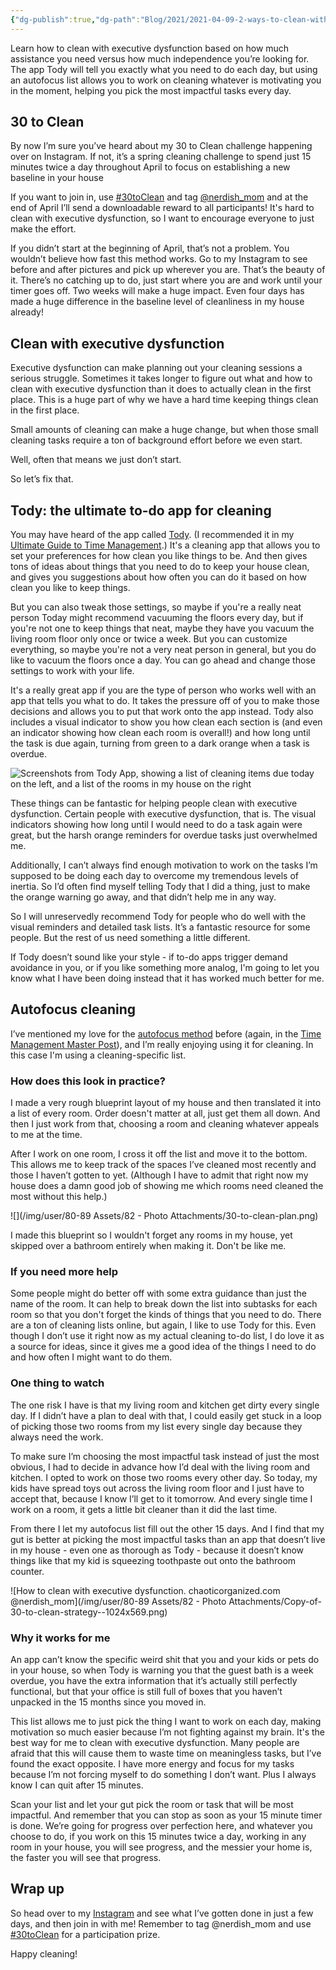 ```yaml
---
{"dg-publish":true,"dg-path":"Blog/2021/2021-04-09-2-ways-to-clean-with-executive-dysfunction.md","permalink":"/blog/2021/2021-04-09-2-ways-to-clean-with-executive-dysfunction/","title":"2 ways to clean with executive dysfunction","tags":["organization","household"],"noteIcon":"","created":"","updated":"2023-07-30T23:54:06.788-04:00"}
---
```



Learn how to clean with executive dysfunction based on how much assistance you need versus how much independence you’re looking for. The app Tody will tell you exactly what you need to do each day, but using an autofocus list allows you to work on cleaning whatever is motivating you in the moment, helping you pick the most impactful tasks every day.

## 30 to Clean

By now I’m sure you’ve heard about my 30 to Clean challenge happening over on Instagram. If not, it’s a spring cleaning challenge to spend just 15 minutes twice a day throughout April to focus on establishing a new baseline in your house

If you want to join in, use [#30toClean](https://www.instagram.com/explore/tags/30toclean/) and tag [@nerdish\_mom](http://instagram.com/nerdish_mom) and at the end of April I’ll send a downloadable reward to all participants! It's hard to clean with executive dysfunction, so I want to encourage everyone to just make the effort.

If you didn’t start at the beginning of April, that’s not a problem. You wouldn’t believe how fast this method works. Go to my Instagram to see before and after pictures and pick up wherever you are. That’s the beauty of it. There’s no catching up to do, just start where you are and work until your timer goes off. Two weeks will make a huge impact. Even four days has made a huge difference in the baseline level of cleanliness in my house already!

## Clean with executive dysfunction

Executive dysfunction can make planning out your cleaning sessions a serious struggle. Sometimes it takes longer to figure out what and how to clean with executive dysfunction than it does to actually clean in the first place. This is a huge part of why we have a hard time keeping things clean in the first place.

Small amounts of cleaning can make a huge change, but when those small cleaning tasks require a ton of background effort before we even start.

Well, often that means we just don’t start.

So let’s fix that.

## Tody: the ultimate to-do app for cleaning

You may have heard of the app called [Tody](http://todyapp.com). (I recommended it in my [Ultimate Guide to Time Management](https://chaoticorganized.com/time-management-for-executive-dysfunction/).) It's a cleaning app that allows you to set your preferences for how clean you like things to be. And then gives tons of ideas about things that you need to do to keep your house clean, and gives you suggestions about how often you can do it based on how clean you like to keep things.

But you can also tweak those settings, so maybe if you're a really neat person Today might recommend vacuuming the floors every day, but if you're not one to keep things that neat, maybe they have you vacuum the living room floor only once or twice a week. But you can customize everything, so maybe you're not a very neat person in general, but you do like to vacuum the floors once a day. You can go ahead and change those settings to work with your life.

It's a really great app if you are the type of person who works well with an app that tells you what to do. It takes the pressure off of you to make those decisions and allows you to put that work onto the app instead. Tody also includes a visual indicator to show you how clean each section is (and even an indicator showing how clean each room is overall!) and how long until the task is due again, turning from green to a dark orange when a task is overdue.

![Screenshots from Tody App, showing a list of cleaning items due today on the left, and a list of the rooms in my house on the right](https://lh3.googleusercontent.com/-AmSYVY67Ql8/YGtvsQ4Cd9I/AAAAAAABSJw/ZpDopXPgD-4T95q3UqB_EgFyGivWoZBXQCK8BGAsYHg/s0/2021-04-05.jpg?authuser=1)

These things can be fantastic for helping people clean with executive dysfunction. Certain people with executive dysfunction, that is. The visual indicators showing how long until I would need to do a task again were great, but the harsh orange reminders for overdue tasks just overwhelmed me.

Additionally, I can’t always find enough motivation to work on the tasks I’m supposed to be doing each day to overcome my tremendous levels of inertia. So I’d often find myself telling Tody that I did a thing, just to make the orange warning go away, and that didn’t help me in any way.

So I will unreservedly recommend Tody for people who do well with the visual reminders and detailed task lists. It’s a fantastic resource for some people. But the rest of us need something a little different.

If Tody doesn’t sound like your style - if to-do apps trigger demand avoidance in you, or if you like something more analog, I'm going to let you know what I have been doing instead that it has worked much better for me.

## Autofocus cleaning

I’ve mentioned my love for the [autofocus method](http://markforster.squarespace.com/autofocus-system/#:~:text=Quick%20Start&text=You%20work%20through%20the%20list,you%20feel%20like%20doing%20so) before (again, in the [Time Management Master Post](https://chaoticorganized.com/time-management-for-executive-dysfunction/)), and I’m really enjoying using it for cleaning. In this case I'm using a cleaning-specific list.

### How does this look in practice?

I made a very rough blueprint layout of my house and then translated it into a list of every room. Order doesn't matter at all, just get them all down. And then I just work from that, choosing a room and cleaning whatever appeals to me at the time.

After I work on one room, I cross it off the list and move it to the bottom. This allows me to keep track of the spaces I’ve cleaned most recently and those I haven’t gotten to yet. (Although I have to admit that right now my house does a damn good job of showing me which rooms need cleaned the most without this help.)

![](/img/user/80-89 Assets/82 - Photo Attachments/30-to-clean-plan.png)

I made this blueprint so I wouldn't forget any rooms in my house, yet skipped over a bathroom entirely when making it. Don't be like me.

### If you need more help

Some people might do better off with some extra guidance than just the name of the room. It can help to break down the list into subtasks for each room so that you don't forget the kinds of things that you need to do. There are a ton of cleaning lists online, but again, I like to use Tody for this. Even though I don’t use it right now as my actual cleaning to-do list, I do love it as a source for ideas, since it gives me a good idea of the things I need to do and how often I might want to do them.

### One thing to watch

The one risk I have is that my living room and kitchen get dirty every single day. If I didn’t have a plan to deal with that, I could easily get stuck in a loop of picking those two rooms from my list every single day because they always need the work.

To make sure I’m choosing the most impactful task instead of just the most obvious, I had to decide in advance how I’d deal with the living room and kitchen. I opted to work on those two rooms every other day. So today, my kids have spread toys out across the living room floor and I just have to accept that, because I know I’ll get to it tomorrow. And every single time I work on a room, it gets a little bit cleaner than it did the last time.

From there I let my autofocus list fill out the other 15 days. And I find that my gut is better at picking the most impactful tasks than an app that doesn’t live in my house - even one as thorough as Tody - because it doesn’t know things like that my kid is squeezing toothpaste out onto the bathroom counter.


![How to clean with executive dysfunction. chaoticorganized.com @nerdish_mom](/img/user/80-89 Assets/82 - Photo Attachments/Copy-of-30-to-clean-strategy--1024x569.png)

### Why it works for me

An app can’t know the specific weird shit that you and your kids or pets do in your house, so when Tody is warning you that the guest bath is a week overdue, you have the extra information that it’s actually still perfectly functional, but that your office is still full of boxes that you haven’t unpacked in the 15 months since you moved in.

This list allows me to just pick the thing I want to work on each day, making motivation so much easier because I’m not fighting against my brain. It's the best way for me to clean with executive dysfunction. Many people are afraid that this will cause them to waste time on meaningless tasks, but I’ve found the exact opposite. I have more energy and focus for my tasks because I’m not forcing myself to do something I don’t want. Plus I always know I can quit after 15 minutes.

Scan your list and let your gut pick the room or task that will be most impactful. And remember that you can stop as soon as your 15 minute timer is done. We’re going for progress over perfection here, and whatever you choose to do, if you work on this 15 minutes twice a day, working in any room in your house, you will see progress, and the messier your home is, the faster you will see that progress.

## Wrap up

So head over to my [Instagram](http://instagram.com/nerdish_mom) and see what I’ve gotten done in just a few days, and then join in with me! Remember to tag @nerdish\_mom and use [#30toClean](https://www.instagram.com/explore/tags/30toclean/) for a participation prize.

Happy cleaning!
